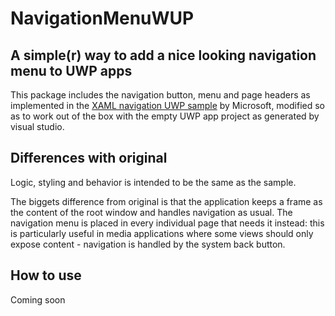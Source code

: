 # NavigationMenuWUP

## A simple(r) way to add a nice looking navigation menu to UWP apps

This package includes the navigation button, menu and page headers as implemented in
the [XAML navigation UWP sample](https://github.com/Microsoft/Windows-universal-samples/tree/master/Samples/XamlNavigation)
by Microsoft, modified so as to work out of the box with the empty UWP app project as generated by visual studio.

## Differences with original

Logic, styling and behavior is intended to be the same as the sample.

The biggets difference from original is that the application keeps a frame as the content of the root window and handles navigation as usual.
The navigation menu is placed in every individual page that needs it instead: this is particularly useful in media applications where some views should
only expose content - navigation is handled by the system back button.

## How to use

Coming soon
